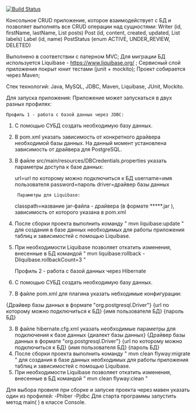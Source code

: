 [![Build Status](https://travis-ci.com/AndrewAlyonkin/consoleCRUD.svg?branch=master)](https://travis-ci.com/AndrewAlyonkin/consoleCRUD)

Консольное CRUD приложение, которое взаимодействует с БД и позволяет выполнять все CRUD операции над сущностями:
Writer (id, firstName, lastName, List<Post> posts)
Post (id, content, created, updated, List<Label> labels)
Label (id, name)
PostStatus (enum ACTIVE, UNDER_REVIEW, DELETED)

Выполнено в соответствии с патерном MVC;
Для миграции БД используется Liquibase - https://www.liquibase.org/ ;
Сервисный слой приложения покрыт юнит тестами (junit + mockito);
Проект собирается через Maven;

Стек технологий: Java, MySQL, JDBC, Maven, Liquibase, JUnit, Mockito.

Для запуска приложения:
Приложение может запускаться в двух разных профилях:

    Профиль 1 - работа с базой данных через JDBC:
1. С помощью СУБД создать необходимую базу данных.
2. В pom.xml указать зависимость от конкретного драйвера необходимой базы данных.
На данный момент установлена зависимость от драйвера для PostgreSQL.
2. В файле src/main/resources/DBCredentials.properties указать параметры доступа к базе данных:

    url=url по которому можно подключиться к БД
    username=имя пользователя
    password=пароль
    driver=драйвер базы данных

        Параметры для Liquibase:
    classpath=название jar-файла - драйвера (в формате *****.jar ), зависимость от которого указана в pom.xml

3. После сборки проекта выполнить команду " mvn liquibase:update " для создания в базе данных необходимых
для работы приложения таблиц и зависимостей с помощью Liquibase.
4. При необходимости Liquibase позволяет откатить изменения, внесенные в БД командой " mvn liquibase:rollback -Dliquibase.rollbackCount=3 "

    Профиль 2 - работа с базой данных через Hibernate
1. С помощью СУБД создать необходимую базу данных.
2. В файле pom.xml для плагина <flyway> указать небходимые конфигурации:

<configuration>
  <driver> {Драйвер базы данных в формате "org.postgresql.Driver"} </driver>
  <url> {url по которому можно подключиться к БД} </url>
  <user> {имя пользователя БД} </user>
  <password> {пароль БД} </password>
</configuration>

3. В файле hibernate.cfg.xml указать необходимые параметры для подключения к базе данных
<property name="hibernate.dialect"> {диалект базы данных} </property>
<property name="hibernate.connection.driver_class"> {Драйвер базы данных в формате "org.postgresql.Driver"} </property>
<property name="hibernate.connection.url"> {url по которому можно подключиться к БД} </property>
<property name="hibernate.connection.username"> {имя пользователя БД} </property>
<property name="hibernate.connection.password"> {пароль БД} </property>
4. После сборки проекта выполнить команду " mvn clean flyway:migrate " для создания в базе данных необходимых
для работы приложения таблиц и зависимостей с помощью Liquibase.
5. При необходимости Liquibase позволяет откатить изменения, внесенные в БД командой " mvn clean flyway:clean "

 Для выбора провиля при сборке и запуске проекта через мавен указать один из профилей:
  -Phiber
  -Pjdbc
 Для старта программы запустить метод main( ) в классе Console.

